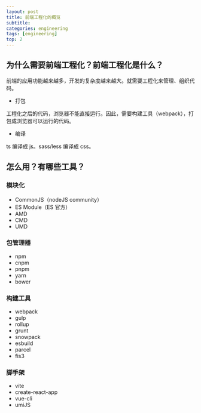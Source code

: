 ```yaml
---
layout: post
title: 前端工程化的概览
subtitle:
categories: engineering
tags: [engineering]
top: 2
---
```


## 为什么需要前端工程化？前端工程化是什么？

前端的应用功能越来越多，开发的复杂度越来越大。就需要工程化来管理、组织代码。

- 打包

工程化之后的代码，浏览器不能直接运行。因此，需要构建工具（webpack），打包成浏览器可以运行的代码。

- 编译

ts 编译成 js。sass/less 编译成 css。

## 怎么用？有哪些工具？

### 模块化

- CommonJS（nodeJS community）
- ES Module（ES 官方）
- AMD
- CMD
- UMD

### 包管理器

- npm
- cnpm
- pnpm
- yarn
- bower

### 构建工具

- webpack
- gulp
- rollup
- grunt
- snowpack
- esbuild
- parcel
- fis3

### 脚手架

- vite
- create-react-app
- vue-cli
- umiJS
